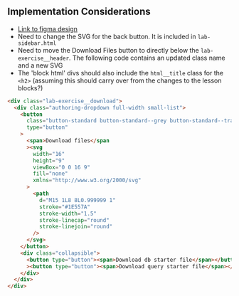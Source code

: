 ## Implementation Considerations

- [Link to figma design](https://www.figma.com/file/pMngsIjKrmCyVe8z4DCGFX/Lesson-Redesign-Components?node-id=393%3A1)
- Need to change the SVG for the back button. It is included in `lab-sidebar.html`
- Need to move the Download Files button to directly below the `lab-exercise__header`. The following code contains an updated class name and a new SVG
- The 'block html' divs should also include the `html__title` class for the `<h2>` (assuming this should carry over from the changes to the lesson blocks?)

```html
<div class="lab-exercise__download">
  <div class="authoring-dropdown full-width small-list">
    <button
      class="button-standard button-standard--grey button-standard--transparent"
      type="button"
    >
      <span>Download files</span
      ><svg
        width="16"
        height="9"
        viewBox="0 0 16 9"
        fill="none"
        xmlns="http://www.w3.org/2000/svg"
      >
        <path
          d="M15 1L8 8L0.999999 1"
          stroke="#1E557A"
          stroke-width="1.5"
          stroke-linecap="round"
          stroke-linejoin="round"
        />
      </svg>
    </button>
    <div class="collapsible">
      <button type="button"><span>Download db starter file</span></button
      ><button type="button"><span>Download query starter file</span></button>
    </div>
  </div>
</div>
```
